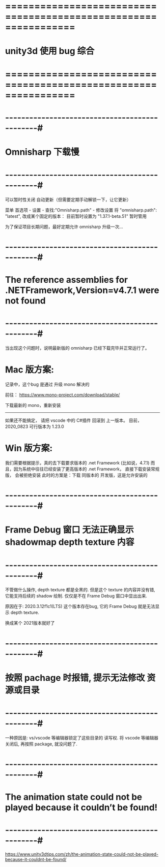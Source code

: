 # ================================================================ #
#                    unity3d 使用 bug 综合
# ================================================================ #



# ----------------------------------------------#
#            Omnisharp 下载慢
# ----------------------------------------------#
可以暂时性关闭 自动更新（但需要定期手动解锁一下，让它更新）

菜单 首选项 - 设置 - 查找:"Omnisharp.path" - 修改设置
将 "omnisharp.path": "latest", 改成某个固定的版本：
目前暂时设置为 "1.37.1-beta.51"
	暂时管用

为了保证项目长期问题，最好定期允许 omnisharp 升级一次...



# ----------------------------------------------#
#   The reference assemblies for .NETFramework,Version=v4.7.1 were not found
# ----------------------------------------------#
当出现这个问题时，说明最新版的 omnisharp 已经下载完毕并正常运行了。


# Mac 版方案:

记录中，这个bug 是通过 升级 mono 解决的

前往：
https://www.mono-project.com/download/stable/

下载最新的 mono，重新安装

------------------
如果还不能搞定，
请把 vscode 中的 C#插件 回滚到 上一版本。
目前，2020_0823
可行版本为 1.23.0


# Win 版方案:
我们需要根据提示，真的去下载要求版本的 .net Framework (比如说，4.7.1)
而且，因为系统中往往已经安装了更高版本的 .net Framework， 直接下载安装常规版，
会被拒绝安装
此时的方案是：下载 同版本的 开发版，这是允许安装的




# ----------------------------------------------#
#   Frame Debug 窗口 无法正确显示 shadowmap depth texture 内容
# ----------------------------------------------#
不管做什么操作, depth texture 都是全黑的.
但是这个 texture 的内容并没有错, 它能支持后续的 shadow 绘制.
仅仅是不在 Frame Debug 窗口中显出出来.

原因在于: 2020.3.12f1c1(LTS) 这个版本存在bug, 它的 Frame Debug 就是无法显示 
depth texture.

换成某个 2021版本就好了 




# ----------------------------------------------#
#   按照 pachage 时报错, 提示无法修改 资源或目录
# ----------------------------------------------#

一种原因是: vs/vscode 等编辑器锁定了这些目录的 读写权.
将 vscode 等编辑器关闭后, 再按照 package, 就没问题了. 




# ----------------------------------------------#
# The animation state could not be played because it couldn’t be found!
# ----------------------------------------------#

https://www.unity3dtips.com/zh/the-animation-state-could-not-be-played-because-it-couldnt-be-found/




